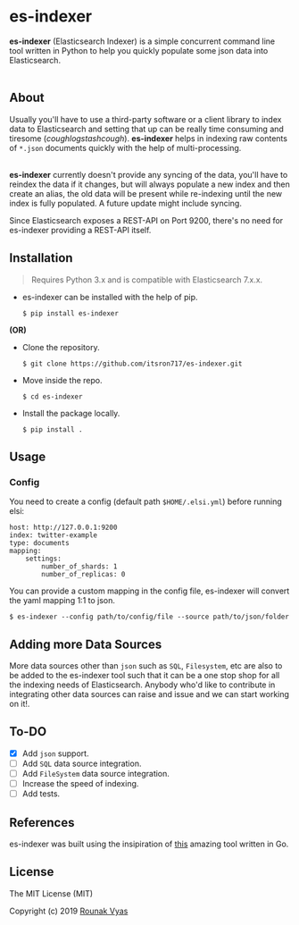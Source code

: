 # es-indexer


**es-indexer** (Elasticsearch Indexer) is a simple concurrent command line tool written in Python to help you quickly populate some json data into Elasticsearch. <br><br>

## About

Usually you'll have to use a third-party software or a client library to index data to Elasticsearch and setting that up can be really time consuming and tiresome (*cough*_logstash_*cough*). **es-indexer** helps in indexing raw contents of `*.json` documents quickly with the help of multi-processing. <br><br>

**es-indexer** currently doesn't provide any syncing of the data, you'll have to reindex the data if it changes, but will always populate a new index and then create an alias, the old data will be present while re-indexing until the new index is fully populated. A future update might include syncing. <br>

Since Elasticsearch exposes a REST-API on Port 9200, there's no need for es-indexer providing a REST-API itself.

## Installation

> Requires Python 3.x and is compatible with Elasticsearch 7.x.x.

* es-indexer can be installed with the help of pip.
  ```
  $ pip install es-indexer
  ```
**(OR)**

* Clone the repository.
  ```
  $ git clone https://github.com/itsron717/es-indexer.git
  ```

* Move inside the repo.
  ```
  $ cd es-indexer
  ```

* Install the package locally.
  ```
  $ pip install .
  ```

## Usage
### Config
You need to create a config (default path `$HOME/.elsi.yml`) before running elsi:

    host: http://127.0.0.1:9200
    index: twitter-example
    type: documents
    mapping:
        settings:
            number_of_shards: 1
            number_of_replicas: 0
            
You can provide a custom mapping in the config file, es-indexer will convert the yaml mapping 1:1 to json.
```
$ es-indexer --config path/to/config/file --source path/to/json/folder
```

## Adding more Data Sources
More data sources other than `json` such as `SQL`, `Filesystem`, etc are also to be added to the es-indexer tool such that it can be a one stop shop for all the indexing needs of Elasticsearch. Anybody who'd like to contribute in integrating other data sources can raise and issue and we can start working on it!. 

## To-DO
- [x] Add `json` support.
- [ ] Add `SQL` data source integration.
- [ ] Add `FileSystem` data source integration.
- [ ] Increase the speed of indexing.
- [ ] Add tests.

## References

es-indexer was built using the insipiration of [this](https://github.com/arkste/elsi) amazing tool written in Go.

## License
 
The MIT License (MIT)

Copyright (c) 2019 [Rounak Vyas](https://www.linkedin.com/in/itsron143/)
